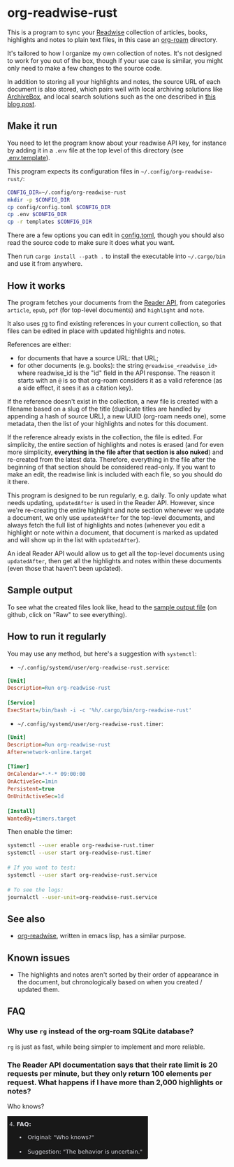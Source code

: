 # org-readwise-rust

This is a program to sync your [Readwise](https://readwise.io/) collection of articles, books, highlights and notes to plain text files, in this case an [org-roam](https://github.com/org-roam/org-roam) directory.

It's tailored to how I organize my own collection of notes. It's not designed to work for you out of the box, though if your use case is similar, you might only need to make a few changes to the source code.

In addition to storing all your highlights and notes, the source URL of each document is also stored, which pairs well with local archiving solutions like [ArchiveBox](https://github.com/ArchiveBox/ArchiveBox), and local search solutions such as the one described in [this blog post](https://siboehm.com/articles/21/a-local-search-engine).

## Make it run
You need to let the program know about your readwise API key, for instance by adding it in a `.env` file at the top level of this directory (see [.env.template](.env.template)).

This program expects its configuration files in `~/.config/org-readwise-rust/`:
```bash
CONFIG_DIR=~/.config/org-readwise-rust
mkdir -p $CONFIG_DIR
cp config/config.toml $CONFIG_DIR
cp .env $CONFIG_DIR
cp -r templates $CONFIG_DIR
```

There are a few options you can edit in [config.toml](config/config.toml), though you should also read the source code to make sure it does what you want.

Then run `cargo install --path .` to install the executable into `~/.cargo/bin` and use it from anywhere.

## How it works
The program fetches your documents from the [Reader API](https://readwise.io/reader_api), from categories `article`, `epub`, `pdf` (for top-level documents) and `highlight` and `note`.

It also uses [rg](https://github.com/BurntSushi/ripgrep) to find existing references in your current collection, so that files can be edited in place with updated highlights and notes.

References are either:
- for documents that have a source URL: that URL;
- for other documents (e.g. books): the string `@readwise_<readwise_id>` where readwise_id is the "id" field in the API response. The reason it starts with an `@` is so that org-roam considers it as a valid reference (as a side effect, it sees it as a citation key).

If the reference doesn't exist in the collection, a new file is created with a filename based on a slug of the title (duplicate titles are handled by appending a hash of source URL), a new UUID (org-roam needs one), some metadata, then the list of your highlights and notes for this document.

If the reference already exists in the collection, the file is edited. For simplicity, the entire section of highlights and notes is erased (and for even more simplicity, **everything in the file after that section is also nuked**) and re-created from the latest data. Therefore, everything in the file after the beginning of that section should be considered read-only. If you want to make an edit, the readwise link is included with each file, so you should do it there.

This program is designed to be run regularly, e.g. daily. To only update what needs updating, `updatedAfter` is used in the Reader API. However, since we're re-creating the entire highlight and note section whenever we update a document, we only use `updatedAfter` for the top-level documents, and always fetch the full list of highlights and notes (whenever you edit a highlight or note within a document, that document is marked as updated and will show up in the list with `updatedAfter`).

An ideal Reader API would allow us to get all the top-level documents using `updatedAfter`, then get all the highlights and notes within these documents (even those that haven't been updated).

## Sample output
To see what the created files look like, head to the [sample output file](assets/20241203194904-24-theses-on-cybersecurity-and-ai.org) (on github, click on "Raw" to see everything).

## How to run it regularly
You may use any method, but here's a suggestion with `systemctl`:

* `~/.config/systemd/user/org-readwise-rust.service`:
```ini
[Unit]
Description=Run org-readwise-rust

[Service]
ExecStart=/bin/bash -i -c '%h/.cargo/bin/org-readwise-rust'
```

* `~/.config/systemd/user/org-readwise-rust.timer`:
```ini
[Unit]
Description=Run org-readwise-rust
After=network-online.target

[Timer]
OnCalendar=*-*-* 09:00:00
OnActiveSec=1min
Persistent=true
OnUnitActiveSec=1d

[Install]
WantedBy=timers.target
```

Then enable the timer:

```bash
systemctl --user enable org-readwise-rust.timer
systemctl --user start org-readwise-rust.timer

# If you want to test:
systemctl --user start org-readwise-rust.service

# To see the logs:
journalctl --user-unit=org-readwise-rust.service
```

## See also
* [org-readwise](https://github.com/CountGreven/org-readwise), written in emacs lisp, has a similar purpose.

## Known issues
* The highlights and notes aren't sorted by their order of appearance in the document, but chronologically based on when you created / updated them.

## FAQ
### Why use `rg` instead of the org-roam SQLite database?
`rg` is just as fast, while being simpler to implement and more reliable.

### The Reader API documentation says that their rate limit is 20 requests per minute, but they only return 100 elements per request. What happens if I have more than 2,000 highlights or notes?
Who knows?

![Who knows?](assets/who_knows.png)

